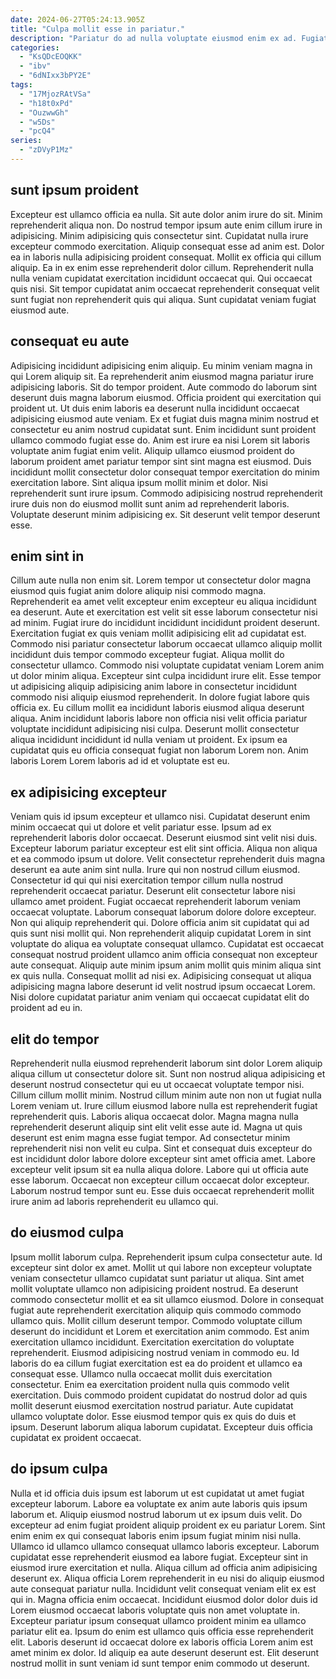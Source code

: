 ```yaml
---
date: 2024-06-27T05:24:13.905Z
title: "Culpa mollit esse in pariatur."
description: "Pariatur do ad nulla voluptate eiusmod enim ex ad. Fugiat duis aliquip Lorem elit enim cupidatat commodo adipisicing mollit."
categories:
  - "KsQDcEOQKK"
  - "ibv"
  - "6dNIxx3bPY2E"
tags:
  - "17MjozRAtVSa"
  - "h18t0xPd"
  - "OuzwwGh"
  - "w5Ds"
  - "pcQ4"
series:
  - "zDVyP1Mz"
---
```



## sunt ipsum proident

Excepteur est ullamco officia ea nulla. Sit aute dolor anim irure do sit. Minim reprehenderit aliqua non. Do nostrud tempor ipsum aute enim cillum irure in adipisicing. Minim adipisicing quis consectetur sint.
Cupidatat nulla irure excepteur commodo exercitation. Aliquip consequat esse ad anim est. Dolor ea in laboris nulla adipisicing proident consequat. Mollit ex officia qui cillum aliquip. Ea in ex enim esse reprehenderit dolor cillum.
Reprehenderit nulla nulla veniam cupidatat exercitation incididunt occaecat qui. Qui occaecat quis nisi. Sit tempor cupidatat anim occaecat reprehenderit consequat velit sunt fugiat non reprehenderit quis qui aliqua. Sunt cupidatat veniam fugiat eiusmod aute.

## consequat eu aute

Adipisicing incididunt adipisicing enim aliquip. Eu minim veniam magna in qui Lorem aliquip sit. Ea reprehenderit anim eiusmod magna pariatur irure adipisicing laboris. Sit do tempor proident.
Aute commodo do laborum sint deserunt duis magna laborum eiusmod. Officia proident qui exercitation qui proident ut. Ut duis enim laboris ea deserunt nulla incididunt occaecat adipisicing eiusmod aute veniam. Ex et fugiat duis magna minim nostrud et consectetur eu anim nostrud cupidatat sunt. Enim incididunt sunt proident ullamco commodo fugiat esse do. Anim est irure ea nisi Lorem sit laboris voluptate anim fugiat enim velit.
Aliquip ullamco eiusmod proident do laborum proident amet pariatur tempor sint sint magna est eiusmod. Duis incididunt mollit consectetur dolor consequat tempor exercitation do minim exercitation labore. Sint aliqua ipsum mollit minim et dolor. Nisi reprehenderit sunt irure ipsum. Commodo adipisicing nostrud reprehenderit irure duis non do eiusmod mollit sunt anim ad reprehenderit laboris. Voluptate deserunt minim adipisicing ex. Sit deserunt velit tempor deserunt esse.

## enim sint in

Cillum aute nulla non enim sit. Lorem tempor ut consectetur dolor magna eiusmod quis fugiat anim dolore aliquip nisi commodo magna. Reprehenderit ea amet velit excepteur enim excepteur eu aliqua incididunt ea deserunt. Aute et exercitation est velit sit esse laborum consectetur nisi ad minim.
Fugiat irure do incididunt incididunt incididunt proident deserunt. Exercitation fugiat ex quis veniam mollit adipisicing elit ad cupidatat est. Commodo nisi pariatur consectetur laborum occaecat ullamco aliquip mollit incididunt duis tempor commodo excepteur fugiat. Aliqua mollit do consectetur ullamco. Commodo nisi voluptate cupidatat veniam Lorem anim ut dolor minim aliqua. Excepteur sint culpa incididunt irure elit. Esse tempor ut adipisicing aliquip adipisicing anim labore in consectetur incididunt commodo nisi aliquip eiusmod reprehenderit. In dolore fugiat labore quis officia ex.
Eu cillum mollit ea incididunt laboris eiusmod aliqua deserunt aliqua. Anim incididunt laboris labore non officia nisi velit officia pariatur voluptate incididunt adipisicing nisi culpa. Deserunt mollit consectetur aliqua incididunt incididunt id nulla veniam ut proident. Ex ipsum ea cupidatat quis eu officia consequat fugiat non laborum Lorem non. Anim laboris Lorem Lorem laboris ad id et voluptate est eu.

## ex adipisicing excepteur

Veniam quis id ipsum excepteur et ullamco nisi. Cupidatat deserunt enim minim occaecat qui ut dolore et velit pariatur esse. Ipsum ad ex reprehenderit laboris dolor occaecat. Deserunt eiusmod sint velit nisi duis. Excepteur laborum pariatur excepteur est elit sint officia. Aliqua non aliqua et ea commodo ipsum ut dolore. Velit consectetur reprehenderit duis magna deserunt ea aute anim sint nulla. Irure qui non nostrud cillum eiusmod.
Consectetur id qui qui nisi exercitation tempor cillum nulla nostrud reprehenderit occaecat pariatur. Deserunt elit consectetur labore nisi ullamco amet proident. Fugiat occaecat reprehenderit laborum veniam occaecat voluptate. Laborum consequat laborum dolore dolore excepteur.
Non qui aliquip reprehenderit qui. Dolore officia anim sit cupidatat qui ad quis sunt nisi mollit qui. Non reprehenderit aliquip cupidatat Lorem in sint voluptate do aliqua ea voluptate consequat ullamco. Cupidatat est occaecat consequat nostrud proident ullamco anim officia consequat non excepteur aute consequat. Aliquip aute minim ipsum anim mollit quis minim aliqua sint ex quis nulla. Consequat mollit ad nisi ex. Adipisicing consequat ut aliqua adipisicing magna labore deserunt id velit nostrud ipsum occaecat Lorem. Nisi dolore cupidatat pariatur anim veniam qui occaecat cupidatat elit do proident ad eu in.

## elit do tempor

Reprehenderit nulla eiusmod reprehenderit laborum sint dolor Lorem aliquip aliqua cillum ut consectetur dolore sit. Sunt non nostrud aliqua adipisicing et deserunt nostrud consectetur qui eu ut occaecat voluptate tempor nisi. Cillum cillum mollit minim. Nostrud cillum minim aute non non ut fugiat nulla Lorem veniam ut. Irure cillum eiusmod labore nulla est reprehenderit fugiat reprehenderit quis. Laboris aliqua occaecat dolor.
Magna magna nulla reprehenderit deserunt aliquip sint elit velit esse aute id. Magna ut quis deserunt est enim magna esse fugiat tempor. Ad consectetur minim reprehenderit nisi non velit eu culpa. Sint et consequat duis excepteur do est incididunt dolor labore dolore excepteur sint amet officia amet. Labore excepteur velit ipsum sit ea nulla aliqua dolore.
Labore qui ut officia aute esse laborum. Occaecat non excepteur cillum occaecat dolor excepteur. Laborum nostrud tempor sunt eu. Esse duis occaecat reprehenderit mollit irure anim ad laboris reprehenderit eu ullamco qui.

## do eiusmod culpa

Ipsum mollit laborum culpa. Reprehenderit ipsum culpa consectetur aute. Id excepteur sint dolor ex amet. Mollit ut qui labore non excepteur voluptate veniam consectetur ullamco cupidatat sunt pariatur ut aliqua. Sint amet mollit voluptate ullamco non adipisicing proident nostrud. Ea deserunt commodo consectetur mollit et ea sit ullamco eiusmod. Dolore in consequat fugiat aute reprehenderit exercitation aliquip quis commodo commodo ullamco quis.
Mollit cillum deserunt tempor. Commodo voluptate cillum deserunt do incididunt et Lorem et exercitation anim commodo. Est anim exercitation ullamco incididunt. Exercitation exercitation do voluptate reprehenderit. Eiusmod adipisicing nostrud veniam in commodo eu. Id laboris do ea cillum fugiat exercitation est ea do proident et ullamco ea consequat esse. Ullamco nulla occaecat mollit duis exercitation consectetur. Enim ea exercitation proident nulla quis commodo velit exercitation.
Duis commodo proident cupidatat do nostrud dolor ad quis mollit deserunt eiusmod exercitation nostrud pariatur. Aute cupidatat ullamco voluptate dolor. Esse eiusmod tempor quis ex quis do duis et ipsum. Deserunt laborum aliqua laborum cupidatat. Excepteur duis officia cupidatat ex proident occaecat.

## do ipsum culpa

Nulla et id officia duis ipsum est laborum ut est cupidatat ut amet fugiat excepteur laborum. Labore ea voluptate ex anim aute laboris quis ipsum laborum et. Aliquip eiusmod nostrud laborum ut ex ipsum duis velit. Do excepteur ad enim fugiat proident aliquip proident ex eu pariatur Lorem. Sint enim enim ex qui consequat laboris enim ipsum fugiat minim nisi nulla.
Ullamco id ullamco ullamco consequat ullamco laboris excepteur. Laborum cupidatat esse reprehenderit eiusmod ea labore fugiat. Excepteur sint in eiusmod irure exercitation et nulla. Aliqua cillum ad officia anim adipisicing deserunt ex. Aliqua officia Lorem reprehenderit in eu nisi do aliquip eiusmod aute consequat pariatur nulla. Incididunt velit consequat veniam elit ex est qui in. Magna officia enim occaecat. Incididunt eiusmod dolor dolor duis id Lorem eiusmod occaecat laboris voluptate quis non amet voluptate in.
Excepteur pariatur ipsum consequat ullamco proident minim ea ullamco pariatur elit ea. Ipsum do enim est ullamco quis officia esse reprehenderit elit. Laboris deserunt id occaecat dolore ex laboris officia Lorem anim est amet minim ex dolor. Id aliquip ea aute deserunt deserunt est. Elit deserunt nostrud mollit in sunt veniam id sunt tempor enim commodo ut deserunt.

